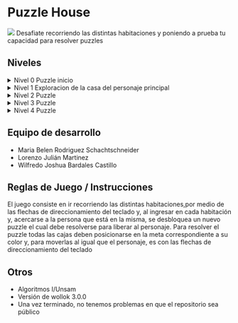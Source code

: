 # Puzzle House
<img src="https://user-images.githubusercontent.com/22482325/140875712-7ab24fba-04ea-4e80-8fd4-99c6c4cb5199.png" />
Desafiate recorriendo las distintas habitaciones y poniendo a prueba tu capacidad para resolver puzzles

## Niveles

<details>
 	<summary>Nivel 0 Puzzle inicio</summary>
	<img src="https://github.com/algo1unsam/tpgame-juegoooo/blob/master/nivel1.png?raw=true" />
</details>

<details>
	<summary>Nivel 1 Exploracion de la casa del personaje principal</summary>
	<img src="https://github.com/algo1unsam/tpgame-juegoooo/blob/master/mapa.png?raw=true" />
</details>

<details>
	<summary>Nivel 2 Puzzle</summary>
	<img src="https://github.com/algo1unsam/tpgame-juegoooo/blob/master/mapaW.png?raw=true" />
</details>

<details>
	<summary>Nivel 3 Puzzle</summary>
	<img src="https://github.com/algo1unsam/tpgame-juegoooo/blob/master/mapaBel.png?raw=true" />
</details>

<details>
	<summary>Nivel 4 Puzzle</summary>
	<img src="https://github.com/algo1unsam/tpgame-juegoooo/blob/master/mapaL.png?raw=true" />
</details>
	
## Equipo de desarrollo
- Maria Belen Rodriguez Schachtschneider
- Lorenzo Julián Martinez
- Wilfredo Joshua Bardales Castillo


## Reglas de Juego / Instrucciones

El juego consiste en ir recorriendo las distintas habitaciones,por medio de las flechas de direccionamiento del teclado y, al ingresar en cada habitación y, acercarse a
la persona que está en la misma, se desbloquea un nuevo puzzle el cual debe resolverse para liberar al personaje.
Para resolver el puzzle todas las cajas deben posicionarse en la meta correspondiente a su color y, para moverlas al igual que el personaje, es con las flechas de 
direccionamiento del teclado

## Otros

- Algoritmos I/Unsam
- Versión de wollok 3.0.0
- Una vez terminado, no tenemos problemas en que el repositorio sea público
